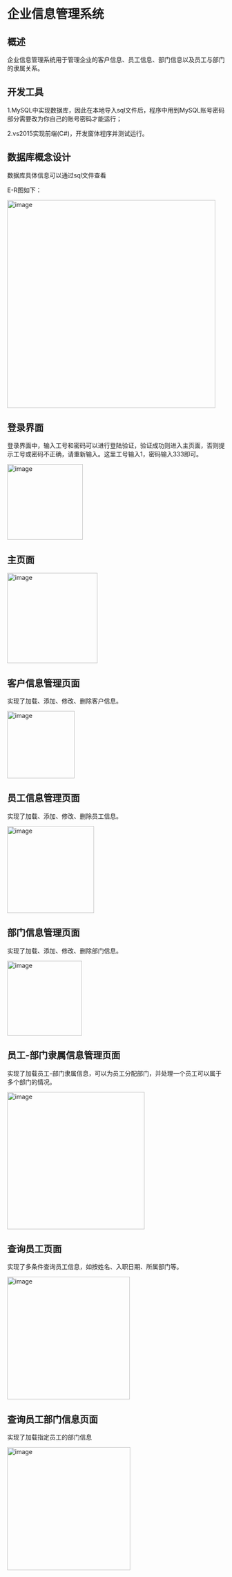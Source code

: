 # 企业信息管理系统
## 概述
企业信息管理系统用于管理企业的客户信息、员工信息、部门信息以及员工与部门的隶属关系。
## 开发工具
1.MySQL中实现数据库，因此在本地导入sql文件后，程序中用到MySQL账号密码部分需要改为你自己的账号密码才能运行；

2.vs2015实现前端(C#)，开发窗体程序并测试运行。
## 数据库概念设计
数据库具体信息可以通过sql文件查看

E-R图如下：

<img width="482" alt="image" src="https://github.com/user-attachments/assets/49e14773-0716-4b73-9ed3-3f228951f46c" />

## 登录界面
登录界面中，输入工号和密码可以进行登陆验证，验证成功则进入主页面，否则提示工号或密码不正确，请重新输入。这里工号输入1，密码输入333即可。

<img width="175" alt="image" src="https://github.com/user-attachments/assets/9856712b-12c2-4c53-aa98-522d3c95efb1" />

## 主页面
<img width="209" alt="image" src="https://github.com/user-attachments/assets/9a08f172-d37f-4a4f-ac36-e8d3c46459d3" />

## 客户信息管理页面
实现了加载、添加、修改、删除客户信息。

<img width="156" alt="image" src="https://github.com/user-attachments/assets/7e3e1821-f5a4-4b21-b72f-5d217b864bae" />

## 员工信息管理页面
实现了加载、添加、修改、删除员工信息。

<img width="201" alt="image" src="https://github.com/user-attachments/assets/89f80a95-e353-4b68-a88b-b4640a9f3151" />

## 部门信息管理页面
实现了加载、添加、修改、删除部门信息。

<img width="173" alt="image" src="https://github.com/user-attachments/assets/9df2183d-b457-4553-b44a-2624d9367fd4" />

## 员工-部门隶属信息管理页面
实现了加载员工-部门隶属信息，可以为员工分配部门，并处理一个员工可以属于多个部门的情况。

<img width="318" alt="image" src="https://github.com/user-attachments/assets/4d301026-8b0d-412a-8d7d-bb2a7dd9def7" />

## 查询员工页面
实现了多条件查询员工信息，如按姓名、入职日期、所属部门等。

<img width="284" alt="image" src="https://github.com/user-attachments/assets/5f4c3a9d-c767-4925-92ea-7701b65f4153" />

## 查询员工部门信息页面
实现了加载指定员工的部门信息

<img width="285" alt="image" src="https://github.com/user-attachments/assets/f6e74cb5-fb04-4cc0-972d-908f03d2b741" />

